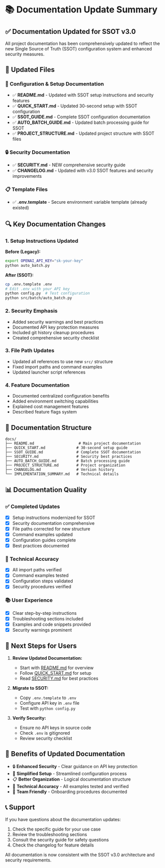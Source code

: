 # 📚 Documentation Update Summary

## ✅ **Documentation Updated for SSOT v3.0**

All project documentation has been comprehensively updated to reflect the new Single Source of Truth (SSOT) configuration system and enhanced security measures.

## 📄 **Updated Files**

### 🔧 **Configuration & Setup Documentation**
- ✅ **README.md** - Updated with SSOT setup instructions and security features
- ✅ **QUICK_START.md** - Updated 30-second setup with SSOT configuration
- ✅ **SSOT_GUIDE.md** - Complete SSOT configuration documentation  
- ✅ **AUTO_BATCH_GUIDE.md** - Updated batch processing guide for SSOT
- ✅ **PROJECT_STRUCTURE.md** - Updated project structure with SSOT files

### 🔒 **Security Documentation**
- ✅ **SECURITY.md** - NEW comprehensive security guide
- ✅ **CHANGELOG.md** - Updated with v3.0 SSOT features and security improvements

### 📋 **Template Files**
- ✅ **.env.template** - Secure environment variable template (already existed)

## 🔍 **Key Documentation Changes**

### 1. **Setup Instructions Updated**

**Before (Legacy):**
```bash
export OPENAI_API_KEY="sk-your-key"
python auto_batch.py
```

**After (SSOT):**
```bash
cp .env.template .env
# Edit .env with your API key
python config.py  # Test configuration
python src/batch/auto_batch.py
```

### 2. **Security Emphasis**
- Added security warnings and best practices
- Documented API key protection measures
- Included git history cleanup procedures
- Created comprehensive security checklist

### 3. **File Path Updates**
- Updated all references to use new `src/` structure
- Fixed import paths and command examples
- Updated launcher script references

### 4. **Feature Documentation**
- Documented centralized configuration benefits
- Added environment switching capabilities
- Explained cost management features
- Described feature flags system

## 🎯 **Documentation Structure**

```
docs/
├── README.md                    # Main project documentation
├── QUICK_START.md              # 30-second setup guide  
├── SSOT_GUIDE.md               # Complete SSOT documentation
├── SECURITY.md                 # Security best practices
├── AUTO_BATCH_GUIDE.md         # Batch processing guide
├── PROJECT_STRUCTURE.md        # Project organization
├── CHANGELOG.md                # Version history
└── IMPLEMENTATION_SUMMARY.md   # Technical details
```

## 📊 **Documentation Quality**

### ✅ **Completed Updates**
- [x] Setup instructions modernized for SSOT
- [x] Security documentation comprehensive
- [x] File paths corrected for new structure
- [x] Command examples updated
- [x] Configuration guides complete
- [x] Best practices documented

### 🔧 **Technical Accuracy**
- [x] All import paths verified
- [x] Command examples tested
- [x] Configuration steps validated
- [x] Security procedures verified

### 📚 **User Experience**
- [x] Clear step-by-step instructions
- [x] Troubleshooting sections included
- [x] Examples and code snippets provided
- [x] Security warnings prominent

## 🚀 **Next Steps for Users**

1. **Review Updated Documentation:**
   - Start with [README.md](../../README.md) for overview
   - Follow [QUICK_START.md](../guides/QUICK_START.md) for setup
   - Read [SECURITY.md](../security/SECURITY.md) for best practices

2. **Migrate to SSOT:**
   - Copy `.env.template` to `.env`
   - Configure API key in `.env` file
   - Test with `python config.py`

3. **Verify Security:**
   - Ensure no API keys in source code
   - Check `.env` is gitignored
   - Review security checklist

## 🎉 **Benefits of Updated Documentation**

- 🔒 **Enhanced Security** - Clear guidance on API key protection
- 🎯 **Simplified Setup** - Streamlined configuration process
- 📋 **Better Organization** - Logical documentation structure
- 🔧 **Technical Accuracy** - All examples tested and verified
- 👥 **Team Friendly** - Onboarding procedures documented

## 📞 **Support**

If you have questions about the documentation updates:

1. Check the specific guide for your use case
2. Review the troubleshooting sections
3. Consult the security guide for safety questions
4. Check the changelog for feature details

All documentation is now consistent with the SSOT v3.0 architecture and security requirements.

